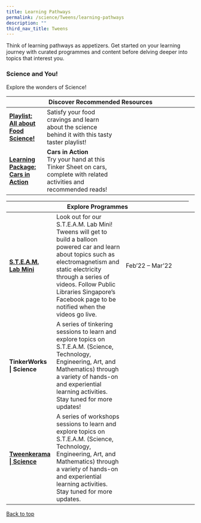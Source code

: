 ```yaml
---
title: Learning Pathways
permalink: /science/Tweens/learning-pathways
description: ""
third_nav_title: Tweens
---
```

Think of learning pathways as appetizers. Get started on your learning journey with curated programmes and content before delving deeper into topics that interest you.

<h3><b> Science and You! </b></h3>

Explore the wonders of Science! 
<div class="horizontal-scroll margin--bottom--lg">
  <table class="generic-table">
    <thead>
      <tr>
        <th class="is-uppercase has-weight-normal" colspan="4">Discover Recommended Resources</th>
      </tr>
    </thead>
    <tbody>
      <tr>
        <td style="width: 20%;"><a target="_blank" href="/science/tweens/content"><b>Playlist: All about Food Science!</b></a></td>
        <td style="width: 40%;"> Satisfy your food cravings and learn about the science behind it with this tasty taster playlist! </td>
        <td style="width: 20%;"> </td>
        <td style="width: 20%;"> </td>
      </tr>
      <tr>
        <td><a href="https://childrenandteens.nlb.gov.sg/images/unsorted/tweenkerama/CarInAction_Preview_FA.pdf"><b> Learning Package: Cars in Action </b></a></td>
        <td><b> Cars in Action </b><br> Try your hand at this Tinker Sheet on cars, complete with related activities and recommended reads! </td>
        <td></td>
        <td> </td>
      </tr>
    </tbody>
  </table>
</div>

<div class="horizontal-scroll margin--bottom--lg">
  <table class="generic-table">
    <thead>
      <tr>
        <th class="is-uppercase has-weight-normal" colspan="4">Explore Programmes</th>
      </tr>
    </thead>
<tbody>
      <tr>
        <td style="width: 20%;"><a target="_blank" href="https://childrenandteens.nlb.gov.sg/services/programmes/tweenkerama"><b> S.T.E.A.M. Lab Mini </b></a></td>
        <td style="width: 40%;">Look out for our S.T.E.A.M. Lab Mini! Tweens will get to build a balloon powered car and learn about topics such as electromagnetism and static electricity through a series of videos.
Follow Public Libraries Singapore’s Facebook page to be notified when the videos go live.
</td>
        <td style="width: 40%;"> Feb’22 – Mar’22</td>
<td> </td>
<td> </td>
      </tr>
<tr>
<td> <b> TinkerWorks | Science </b></td>
        <td>  A series of tinkering sessions to learn and explore topics on S.T.E.A.M. (Science, Technology, Engineering, Art, and Mathematics) through a variety of hands-on and experiential learning activities.<br>
Stay tuned for more updates!</td>
        <td></td>
        <td> </td>
      </tr>
<tr>
<td><a target="_blank" href="https://childrenandteens.nlb.gov.sg/services/programmes/tweenkerama"><b>Tweenkerama | Science</b></a></td>
        <td> A series of workshops sessions to learn and explore topics on S.T.E.A.M. (Science, Technology, Engineering, Art, and Mathematics) through a variety of hands-on and experiential learning activities. <br>
Stay tuned for more updates.</td>
        <td></td>
        <td> </td>
      </tr>
</tbody>
  </table>
</div>

<p class="has-text-right margin--top--xl"><a href="#main-content">Back to top</a></p>